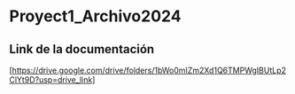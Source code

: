 # Proyect1_Archivo2024
## Link de la documentación
[https://drive.google.com/drive/folders/1bWo0mIZm2Xd1Q6TMPWgIBUtLp2ClYt9D?usp=drive_link] 
